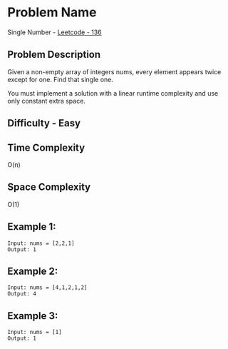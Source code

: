 # Problem Name 
Single Number - [Leetcode - 136](https://leetcode.com/problems/single-number/)

## Problem Description

Given a non-empty array of integers nums, every element appears twice except for one. Find that single one.

You must implement a solution with a linear runtime complexity and use only constant extra space.

## Difficulty - Easy

## Time Complexity
O(n)

## Space Complexity
O(1)

## Example 1:
```
Input: nums = [2,2,1]
Output: 1
```

## Example 2:
```
Input: nums = [4,1,2,1,2]
Output: 4
```

## Example 3:
```
Input: nums = [1]
Output: 1
```